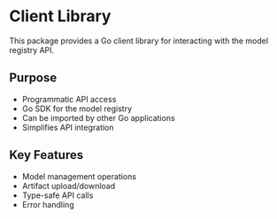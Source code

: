 # Client Library

This package provides a Go client library for interacting with the model registry API.

## Purpose
- Programmatic API access
- Go SDK for the model registry
- Can be imported by other Go applications
- Simplifies API integration

## Key Features
- Model management operations
- Artifact upload/download
- Type-safe API calls
- Error handling
